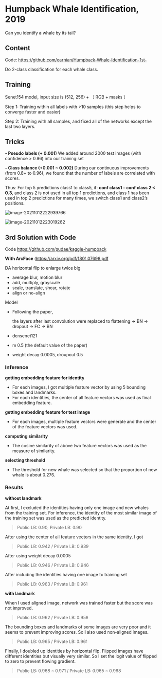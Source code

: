 



# Humpback Whale Identification, 2019

Can you identify a whale by its tail?

## Content

Code: https://github.com/earhian/Humpback-Whale-Identification-1st-

Do 2-class classification for each whale class.

## Training

Senet154 model,  input size is (512, 256) + （ RGB + masks ）

Step 1: Training within all labels with >10 samples (this step helps to converge faster and easier)

Step 2: Training with all samples, and fixed all of the networks except the last two layers.

## Tricks

**- Pseudo labels (+ 0.001)**
We added around 2000 test images (with confidence > 0.96) into our training set

**- Class balance (+0.001 ~ 0.002)**
During our continuous improvements (from 0.8+ to 0.96), we found that the number of labels are correlated with scores. 

Thus: For top 5 predictions class1 to class5, if: **conf class1 – conf class 2 < 0.3**, and class 2  is not used in all top 1 predictions, and class 1 has been used in top 2 predictions for many times, we switch class1 and class2’s positions.



![image-20211012222939766](https://chqwer2.github.io/img/Typora/image-20211012222939766.png)





![image-20211012223019262](https://chqwer2.github.io/img/Typora/image-20211012223019262.png)



## 3rd Solution with Code

Code https://github.com/pudae/kaggle-humpback

**With ArcFace** (https://arxiv.org/pdf/1801.07698.pdf

DA horizontal flip to enlarge twice big

- average blur, motion blur
- add, multiply, grayscale
- scale, translate, shear, rotate
- align or no-align

Model

- Following the paper, 

  the layers after last convolution were replaced to flattening -> BN -> dropout -> FC -> BN

- densenet121

- m 0.5 (the default value of the paper)

- weight decay 0.0005, droupout 0.5

### Inference 

**getting embedding feature for identity**

- For each images, I got multiple feature vector by using 5 bounding boxes and landmarks.
- For each identities, the center of all feature vectors was used as final embedding feature.

**getting embedding feature for test image**

- For each images, multiple feature vectors were generate and the center of the feature vectors was used.

**computing similarity**

- The cosine similarity of above two feature vectors was used as the measure of similarity.

**selecting threshold**

- The threshold for new whale was selected so that the proportion of new whale is about 0.276.

### Results

**without landmark**

At first, I excluded the  identities having only one image and new whales from the training set.  For inference, the identity of the most similar image of the training  set was used as the predicted identity.

> Public LB: 0.90, Private LB: 0.90

After using the center of all feature vectors in the same identity, I got

> Public LB: 0.942 / Private LB: 0.939

After using weight decay 0.0005

> Public LB: 0.946 / Private LB: 0.946

After including the identities having one image to training set

> Public LB: 0.963 / Private LB: 0.961

**with landmark**

When I used aligned image, network was trained faster but the score was not improved.

> Public LB: 0.962 / Private LB: 0.959

The bounding boxes and landmarks of some images are very poor and it seems  to prevent improving scores. So I also used non-aligned images.

> Public LB: 0.965 / Private LB: 0.961

Finally, I doubled up identities by horizontal flip. Flipped images have  different identities but visually very similar. So I set the logit value of flipped to zero to prevent flowing gradient.

> Public LB: 0.968 ~ 0.971 / Private LB: 0.965 ~ 0.968







